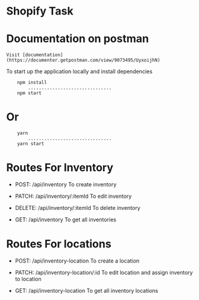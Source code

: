 # Shopify Task

# Documentation on postman
    Visit [documentation](https://documenter.getpostman.com/view/9073495/UyxoijhN)

To start up the application locally and install dependencies
```
    npm install 
        ...............................
    npm start
```
# Or

```
    yarn
        ...............................
    yarn start
```

# Routes For Inventory
* POST: /api/inventory 
    To create inventory 

* PATCH: /api/inventory/:itemId
    To edit inventory

* DELETE: /api/inventory/:itemId
    To delete inventory

* GET: /api/inventory
    To get all inventories

# Routes For locations
* POST: /api/inventory-location
    To create a location

* PATCH: /api/inventory-location/:id
    To edit location and assign inventory to location

* GET: /api/inventory-location
    To get all inventory locations